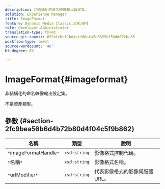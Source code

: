 ```yaml
---
description: 非結構化的命名映像輸出設定集。
solution: Experience Manager
title: ImageFormat
feature: Dynamic Media Classic,SDK/API
role: Developer,Administrator
translation-type: tm+mt
source-git-commit: 052bfcbcf1bd4ccf60afa7e3325bf58dd07cba85
workflow-type: tm+mt
source-wordcount: '48'
ht-degree: 8%

---
```



# ImageFormat{#imageformat}

非結構化的命名映像輸出設定集。

不是資產類型。

## 參數 {#section-2fc9bea56b6d4b72b80d4f04c5f9b862}

| 名稱 | 類型 | 說明 |
|---|---|---|
| `*`imageFormatHandle`*` | `xsd:string` | 影像格式控制代碼。 |
| `*`名稱`*` | `xsd:string` | 影像格式名稱。 |
| `*`urlModifier`*` | `xsd:string` | 代表影像格式的影像伺服器URL。 |

